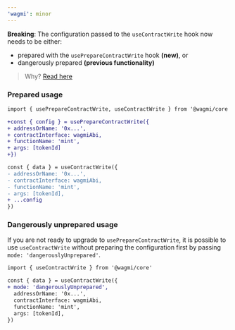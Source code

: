 ```yaml
---
'wagmi': minor
---
```


**Breaking**: The configuration passed to the `useContractWrite` hook now needs to be either:

- prepared with the `usePrepareContractWrite` hook **(new)**, or
- dangerously prepared **(previous functionality)**

> Why? [Read here](https://wagmi.sh/docs/prepare-hooks/intro)

### Prepared usage

```diff
import { usePrepareContractWrite, useContractWrite } from '@wagmi/core'

+const { config } = usePrepareContractWrite({
+ addressOrName: '0x...',
+ contractInterface: wagmiAbi,
+ functionName: 'mint',
+ args: [tokenId]
+})

const { data } = useContractWrite({
- addressOrName: '0x...',
- contractInterface: wagmiAbi,
- functionName: 'mint',
- args: [tokenId],
+ ...config
})
```

### Dangerously unprepared usage

If you are not ready to upgrade to `usePrepareContractWrite`, it is possible to use `useContractWrite` without preparing the configuration first by passing `mode: 'dangerouslyUnprepared'`.

```diff
import { useContractWrite } from '@wagmi/core'

const { data } = useContractWrite({
+ mode: 'dangerouslyUnprepared',
  addressOrName: '0x...',
  contractInterface: wagmiAbi,
  functionName: 'mint',
  args: [tokenId],
})
```
